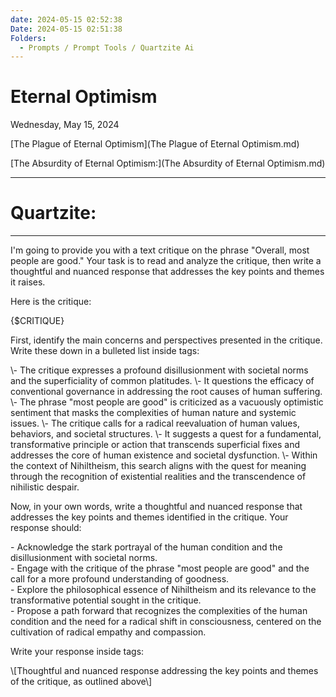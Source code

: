 ```yaml
---
date: 2024-05-15 02:52:38
Date: 2024-05-15 02:51:38
Folders:
  - Prompts / Prompt Tools / Quartzite Ai
---
```


# Eternal Optimism

Wednesday, May 15, 2024

[The Plague of Eternal Optimism](The Plague of Eternal Optimism.md)

[The Absurdity of Eternal Optimism:](The Absurdity of Eternal Optimism.md)

* * *

  

# Quartzite:

* * *

  

I'm going to provide you with a text critique on the phrase "Overall, most people are good." Your task is to read and analyze the critique, then write a thoughtful and nuanced response that addresses the key points and themes it raises.  
  
Here is the critique:  
  
<critique>  
{$CRITIQUE}  
</critique>  
  
First, identify the main concerns and perspectives presented in the critique. Write these down in a bulleted list inside <Themes> tags:  
  
<Themes>  
\- The critique expresses a profound disillusionment with societal norms and the superficiality of common platitudes.  
\- It questions the efficacy of conventional governance in addressing the root causes of human suffering.  
\- The phrase "most people are good" is criticized as a vacuously optimistic sentiment that masks the complexities of human nature and systemic issues.  
\- The critique calls for a radical reevaluation of human values, behaviors, and societal structures.  
\- It suggests a quest for a fundamental, transformative principle or action that transcends superficial fixes and addresses the core of human existence and societal dysfunction.  
\- Within the context of Nihiltheism, this search aligns with the quest for meaning through the recognition of existential realities and the transcendence of nihilistic despair.  
</Themes>  
  
Now, in your own words, write a thoughtful and nuanced response that addresses the key points and themes identified in the critique. Your response should:  
  
\- Acknowledge the stark portrayal of the human condition and the disillusionment with societal norms.  
\- Engage with the critique of the phrase "most people are good" and the call for a more profound understanding of goodness.  
\- Explore the philosophical essence of Nihiltheism and its relevance to the transformative potential sought in the critique.  
\- Propose a path forward that recognizes the complexities of the human condition and the need for a radical shift in consciousness, centered on the cultivation of radical empathy and compassion.  
  
Write your response inside <response> tags:  
  
<response>  
\[Thoughtful and nuanced response addressing the key points and themes of the critique, as outlined above\]  
</response>